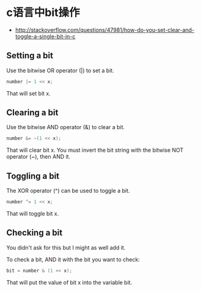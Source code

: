 # c语言中bit操作

* http://stackoverflow.com/questions/47981/how-do-you-set-clear-and-toggle-a-single-bit-in-c

## Setting a bit

Use the bitwise OR operator (|) to set a bit.
```c
number |= 1 << x;
```
That will set bit x.

## Clearing a bit

Use the bitwise AND operator (&) to clear a bit.
```c
number &= ~(1 << x);
```
That will clear bit x. You must invert the bit string with the bitwise NOT operator (~), then AND it.

## Toggling a bit

The XOR operator (^) can be used to toggle a bit.
```c
number ^= 1 << x;
```
That will toggle bit x.

## Checking a bit

You didn't ask for this but I might as well add it.

To check a bit, AND it with the bit you want to check:
```c
bit = number & (1 << x);
```
That will put the value of bit x into the variable bit.